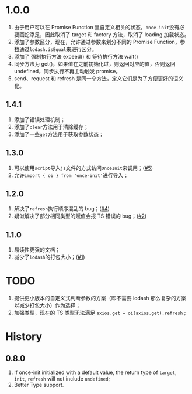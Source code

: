# 1.0.0

1. 由于用户可以在 Promise Function 里自定义相关的状态，`once-init`没有必要画蛇添足，因此取消了 target 和 factory 方法，取消了 loading 加载状态。
2. 添加了参数区分，现在，允许通过参数来划分不同的 Promise Function，参数通过`lodash.isEqual`来进行区分。
3. 添加了 强制执行方法 exceed() 和 等待执行方法 wait()
4. 同步方法为 get()，如果值在之前初始化过，则返回对应的值，否则返回 undefined，同步执行不再主动触发 promise。
5. send、request 和 refresh 是同一个方法，定义它们是为了方便更好的语义化。

## 1.4.1

1. 添加了错误处理机制；
2. 添加了`clear`方法用于清除缓存；
3. 添加了一些`get`方法用于获取参数状态；

## 1.3.0

1. 可以使用`script`导入`js`文件的方式访问`OnceInit`来调用；([#5](https://github.com/darkXmo/once-init/issues/5))
2. 允许`import { oi } from 'once-init'`进行导入；

## 1.2.0

1. 解决了`refresh`执行顺序混乱的 bug；([#4](https://github.com/darkXmo/once-init/issues/4))
2. 疑似解决了部分相同类型的赋值会报 TS 错误的 bug；([#2](https://github.com/darkXmo/once-init/issues/2))

## 1.1.0

1. 易读性更强的文档；
2. 减少了`lodash`的打包大小；([#1](https://github.com/darkXmo/once-init/pull/1))

# TODO

1. 提供更小版本的自定义式判断参数的方案（即不需要 lodash 那么复杂的方案以减少打包大小）作为选择；
2. 加强类型，现在的 TS 类型无法满足 `axios.get = oi(axios.get).refresh` ;

# History

## 0.8.0

1. If once-init initialized with a default value, the return type of `target`, `init`, `refresh` will not include `undefined`;
2. Better Type support.
